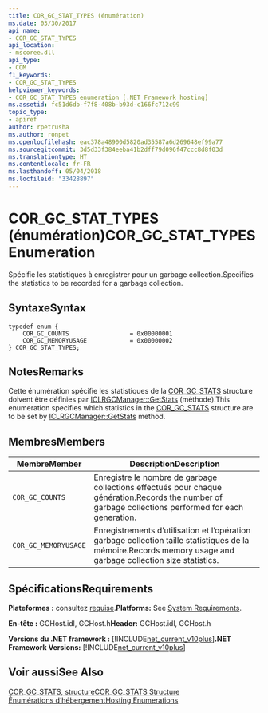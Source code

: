 ```yaml
---
title: COR_GC_STAT_TYPES (énumération)
ms.date: 03/30/2017
api_name:
- COR_GC_STAT_TYPES
api_location:
- mscoree.dll
api_type:
- COM
f1_keywords:
- COR_GC_STAT_TYPES
helpviewer_keywords:
- COR_GC_STAT_TYPES enumeration [.NET Framework hosting]
ms.assetid: fc51d6db-f7f8-408b-b93d-c166fc712c99
topic_type:
- apiref
author: rpetrusha
ms.author: ronpet
ms.openlocfilehash: eac378a48900d5820ad35587a6d269648ef99a77
ms.sourcegitcommit: 3d5d33f384eeba41b2dff79d096f47ccc8d8f03d
ms.translationtype: HT
ms.contentlocale: fr-FR
ms.lasthandoff: 05/04/2018
ms.locfileid: "33428897"
---
```

# <a name="corgcstattypes-enumeration"></a><span data-ttu-id="1a576-102">COR_GC_STAT_TYPES (énumération)</span><span class="sxs-lookup"><span data-stu-id="1a576-102">COR_GC_STAT_TYPES Enumeration</span></span>
<span data-ttu-id="1a576-103">Spécifie les statistiques à enregistrer pour un garbage collection.</span><span class="sxs-lookup"><span data-stu-id="1a576-103">Specifies the statistics to be recorded for a garbage collection.</span></span>  
  
## <a name="syntax"></a><span data-ttu-id="1a576-104">Syntaxe</span><span class="sxs-lookup"><span data-stu-id="1a576-104">Syntax</span></span>  
  
```  
typedef enum {  
    COR_GC_COUNTS                 = 0x00000001  
    COR_GC_MEMORYUSAGE            = 0x00000002  
} COR_GC_STAT_TYPES;  
```  
  
## <a name="remarks"></a><span data-ttu-id="1a576-105">Notes</span><span class="sxs-lookup"><span data-stu-id="1a576-105">Remarks</span></span>  
 <span data-ttu-id="1a576-106">Cette énumération spécifie les statistiques de la [COR_GC_STATS](../../../../docs/framework/unmanaged-api/hosting/cor-gc-stats-structure.md) structure doivent être définies par [ICLRGCManager::GetStats](../../../../docs/framework/unmanaged-api/hosting/iclrgcmanager-getstats-method.md) (méthode).</span><span class="sxs-lookup"><span data-stu-id="1a576-106">This enumeration specifies which statistics in the [COR_GC_STATS](../../../../docs/framework/unmanaged-api/hosting/cor-gc-stats-structure.md) structure are to be set by [ICLRGCManager::GetStats](../../../../docs/framework/unmanaged-api/hosting/iclrgcmanager-getstats-method.md) method.</span></span>  
  
## <a name="members"></a><span data-ttu-id="1a576-107">Membres</span><span class="sxs-lookup"><span data-stu-id="1a576-107">Members</span></span>  
  
|<span data-ttu-id="1a576-108">Membre</span><span class="sxs-lookup"><span data-stu-id="1a576-108">Member</span></span>|<span data-ttu-id="1a576-109">Description</span><span class="sxs-lookup"><span data-stu-id="1a576-109">Description</span></span>|  
|------------|-----------------|  
|`COR_GC_COUNTS`|<span data-ttu-id="1a576-110">Enregistre le nombre de garbage collections effectués pour chaque génération.</span><span class="sxs-lookup"><span data-stu-id="1a576-110">Records the number of garbage collections performed for each generation.</span></span>|  
|`COR_GC_MEMORYUSAGE`|<span data-ttu-id="1a576-111">Enregistrements d’utilisation et l’opération garbage collection taille statistiques de la mémoire.</span><span class="sxs-lookup"><span data-stu-id="1a576-111">Records memory usage and garbage collection size statistics.</span></span>|  
  
## <a name="requirements"></a><span data-ttu-id="1a576-112">Spécifications</span><span class="sxs-lookup"><span data-stu-id="1a576-112">Requirements</span></span>  
 <span data-ttu-id="1a576-113">**Plateformes :** consultez [requise](../../../../docs/framework/get-started/system-requirements.md).</span><span class="sxs-lookup"><span data-stu-id="1a576-113">**Platforms:** See [System Requirements](../../../../docs/framework/get-started/system-requirements.md).</span></span>  
  
 <span data-ttu-id="1a576-114">**En-tête :** GCHost.idl, GCHost.h</span><span class="sxs-lookup"><span data-stu-id="1a576-114">**Header:** GCHost.idl, GCHost.h</span></span>  
  
 <span data-ttu-id="1a576-115">**Versions du .NET framework :** [!INCLUDE[net_current_v10plus](../../../../includes/net-current-v10plus-md.md)]</span><span class="sxs-lookup"><span data-stu-id="1a576-115">**.NET Framework Versions:** [!INCLUDE[net_current_v10plus](../../../../includes/net-current-v10plus-md.md)]</span></span>  
  
## <a name="see-also"></a><span data-ttu-id="1a576-116">Voir aussi</span><span class="sxs-lookup"><span data-stu-id="1a576-116">See Also</span></span>  
 [<span data-ttu-id="1a576-117">COR_GC_STATS, structure</span><span class="sxs-lookup"><span data-stu-id="1a576-117">COR_GC_STATS Structure</span></span>](../../../../docs/framework/unmanaged-api/hosting/cor-gc-stats-structure.md)  
 [<span data-ttu-id="1a576-118">Énumérations d’hébergement</span><span class="sxs-lookup"><span data-stu-id="1a576-118">Hosting Enumerations</span></span>](../../../../docs/framework/unmanaged-api/hosting/hosting-enumerations.md)
